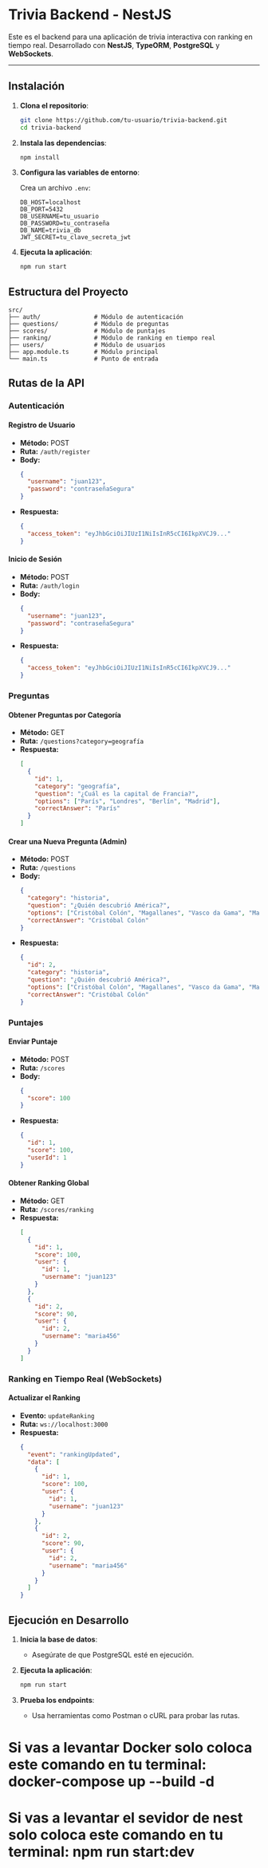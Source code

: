 # Trivia Backend - NestJS

Este es el backend para una aplicación de trivia interactiva con ranking en tiempo real. Desarrollado con **NestJS**, **TypeORM**, **PostgreSQL** y **WebSockets**.

---

## Instalación

1. **Clona el repositorio**:

   ```bash
   git clone https://github.com/tu-usuario/trivia-backend.git
   cd trivia-backend
   ```

2. **Instala las dependencias**:

   ```bash
   npm install
   ```

3. **Configura las variables de entorno**:

   Crea un archivo `.env`:

   ```env
   DB_HOST=localhost
   DB_PORT=5432
   DB_USERNAME=tu_usuario
   DB_PASSWORD=tu_contraseña
   DB_NAME=trivia_db
   JWT_SECRET=tu_clave_secreta_jwt
   ```

4. **Ejecuta la aplicación**:
   ```bash
   npm run start
   ```

## Estructura del Proyecto

```
src/
├── auth/               # Módulo de autenticación
├── questions/          # Módulo de preguntas
├── scores/             # Módulo de puntajes
├── ranking/            # Módulo de ranking en tiempo real
├── users/              # Módulo de usuarios
├── app.module.ts       # Módulo principal
└── main.ts             # Punto de entrada
```

## Rutas de la API

### Autenticación

#### Registro de Usuario

- **Método:** POST
- **Ruta:** `/auth/register`
- **Body:**
  ```json
  {
    "username": "juan123",
    "password": "contraseñaSegura"
  }
  ```
- **Respuesta:**
  ```json
  {
    "access_token": "eyJhbGciOiJIUzI1NiIsInR5cCI6IkpXVCJ9..."
  }
  ```

#### Inicio de Sesión

- **Método:** POST
- **Ruta:** `/auth/login`
- **Body:**
  ```json
  {
    "username": "juan123",
    "password": "contraseñaSegura"
  }
  ```
- **Respuesta:**
  ```json
  {
    "access_token": "eyJhbGciOiJIUzI1NiIsInR5cCI6IkpXVCJ9..."
  }
  ```

### Preguntas

#### Obtener Preguntas por Categoría

- **Método:** GET
- **Ruta:** `/questions?category=geografía`
- **Respuesta:**
  ```json
  [
    {
      "id": 1,
      "category": "geografía",
      "question": "¿Cuál es la capital de Francia?",
      "options": ["París", "Londres", "Berlín", "Madrid"],
      "correctAnswer": "París"
    }
  ]
  ```

#### Crear una Nueva Pregunta (Admin)

- **Método:** POST
- **Ruta:** `/questions`
- **Body:**
  ```json
  {
    "category": "historia",
    "question": "¿Quién descubrió América?",
    "options": ["Cristóbal Colón", "Magallanes", "Vasco da Gama", "Marco Polo"],
    "correctAnswer": "Cristóbal Colón"
  }
  ```
- **Respuesta:**
  ```json
  {
    "id": 2,
    "category": "historia",
    "question": "¿Quién descubrió América?",
    "options": ["Cristóbal Colón", "Magallanes", "Vasco da Gama", "Marco Polo"],
    "correctAnswer": "Cristóbal Colón"
  }
  ```

### Puntajes

#### Enviar Puntaje

- **Método:** POST
- **Ruta:** `/scores`
- **Body:**
  ```json
  {
    "score": 100
  }
  ```
- **Respuesta:**
  ```json
  {
    "id": 1,
    "score": 100,
    "userId": 1
  }
  ```

#### Obtener Ranking Global

- **Método:** GET
- **Ruta:** `/scores/ranking`
- **Respuesta:**
  ```json
  [
    {
      "id": 1,
      "score": 100,
      "user": {
        "id": 1,
        "username": "juan123"
      }
    },
    {
      "id": 2,
      "score": 90,
      "user": {
        "id": 2,
        "username": "maria456"
      }
    }
  ]
  ```

### Ranking en Tiempo Real (WebSockets)

#### Actualizar el Ranking

- **Evento:** `updateRanking`
- **Ruta:** `ws://localhost:3000`
- **Respuesta:**
  ```json
  {
    "event": "rankingUpdated",
    "data": [
      {
        "id": 1,
        "score": 100,
        "user": {
          "id": 1,
          "username": "juan123"
        }
      },
      {
        "id": 2,
        "score": 90,
        "user": {
          "id": 2,
          "username": "maria456"
        }
      }
    ]
  }
  ```

## Ejecución en Desarrollo

1. **Inicia la base de datos**:

   - Asegúrate de que PostgreSQL esté en ejecución.

2. **Ejecuta la aplicación**:

   ```bash
   npm run start
   ```

3. **Prueba los endpoints**:
   - Usa herramientas como Postman o cURL para probar las rutas.

# Si vas a levantar Docker solo coloca este comando en tu terminal: docker-compose up --build -d

# Si vas a levantar el sevidor de nest solo coloca este comando en tu terminal: npm run start:dev
